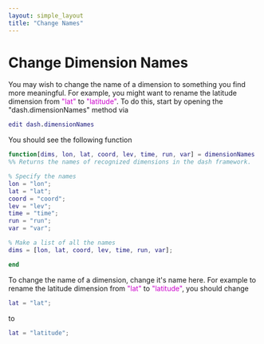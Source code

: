 ```yaml
---
layout: simple_layout
title: "Change Names"
---
```


# Change Dimension Names

You may wish to change the name of a dimension to something you find more meaningful. For example, you might want to rename the latitude dimension from <span style="color:#cc00cc">"lat"</span> to <span style="color:#cc00cc">"latitude"</span>. To do this, start by opening the "dash.dimensionNames" method via
```matlab
edit dash.dimensionNames
```

You should see the following function
```matlab
function[dims, lon, lat, coord, lev, time, run, var] = dimensionNames
%% Returns the names of recognized dimensions in the dash framework.

% Specify the names
lon = "lon";
lat = "lat";
coord = "coord";
lev = "lev";
time = "time";
run = "run";
var = "var";

% Make a list of all the names
dims = [lon, lat, coord, lev, time, run, var];

end
```

To change the name of a dimension, change it's name here. For example to rename the latitude dimension from <span style="color:#cc00cc">"lat"</span> to <span style="color:#cc00cc">"latitude"</span>, you should change
```matlab
lat = "lat";
```
to
```matlab
lat = "latitude";
```
